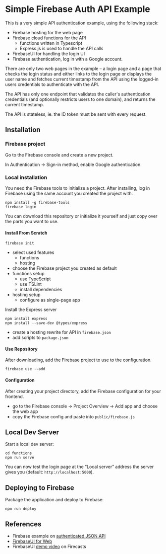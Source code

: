 # Simple Firebase Auth API Example

This is a very simple API authentication example, using the following stack:

- Firebase hosting for the web page
- Firebase cloud functions for the API
  - functions written in Typescript
  - Express.js is used to handle the API calls
- FirebaseUI for handling the login UI
- Firebase authentication, log in with a Google account.

There are only two web pages in the example – a login page and a page that checks the login status and either links to the login page or displays the user name and fetches current timestamp from the API using the logged-in users credentials to authenticate with the API.

The API has only one endpoint that validates the caller's authentication credentials (and optionally restricts users to one domain), and returns the current timestamp.

The API is stateless, ie. the ID token must be sent with every request.

## Installation

### Firebase project

Go to the Firebase console and create a new project.

In Authentication → Sign-in method, enable Google authentication.

### Local installation

You need the Firebase tools to initialize a project. After installing, log in Firebase using the same account you created the project with.

```shell
npm install -g firebase-tools
firebase login
```

You can download this repository or initialize it yourself and just copy over the parts you want to use.

#### Install From Scratch

```shell
firebase init
```

- select used features
  - functions
  - hosting
- choose the Firebase project you created as default
- functions setup
  - use TypeScript
  - use TSLint
  - install dependencies
- hosting setup
  - configure as single-page app

Install the Express server

```shell
npm install express
npm install --save-dev @types/express
```

- create a hosting rewrite for API in `firebase.json`
- add scripts to `package.json`

#### Use Repository

After downloading, add the Firebase project to use to the configuration.

```shell
firebase use --add
```

#### Configuration

After creating your project directory, add the Firebase configuration for your frontend.

- go to the Firebase console → Project Overview → Add app and choose the web app
- copy the Firebase config and paste into `public/firebase.js`

## Local Dev Server

Start a local dev server:

```shell
cd functions
npm run serve
```

You can now test the login page at the “Local server” address the server gives you (default: `http://localhost:5000`).

## Deploying to Firebase

Package the application and deploy to Firebase:

```shell
npm run deploy
```

## References

- Firebase example on [authenticated JSON API](https://github.com/firebase/functions-samples/tree/master/authenticated-json-api)
- [FirebaseUI for Web](https://github.com/firebase/FirebaseUI-Web)
- FirebaseUI [demo video](https://www.youtube.com/watch?v=hb85pYZSJaI) on Firecasts
